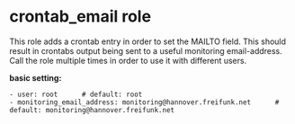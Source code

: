 # crontab_email role

This role adds a crontab entry in order to set the MAILTO field.
This should result in crontabs output being sent to a useful monitoring email-address.
Call the role multiple times in order to use it with different users.


**basic setting:**

    - user: root      # default: root
    - monitoring_email_address: monitoring@hannover.freifunk.net      # default: monitoring@hannover.freifunk.net

